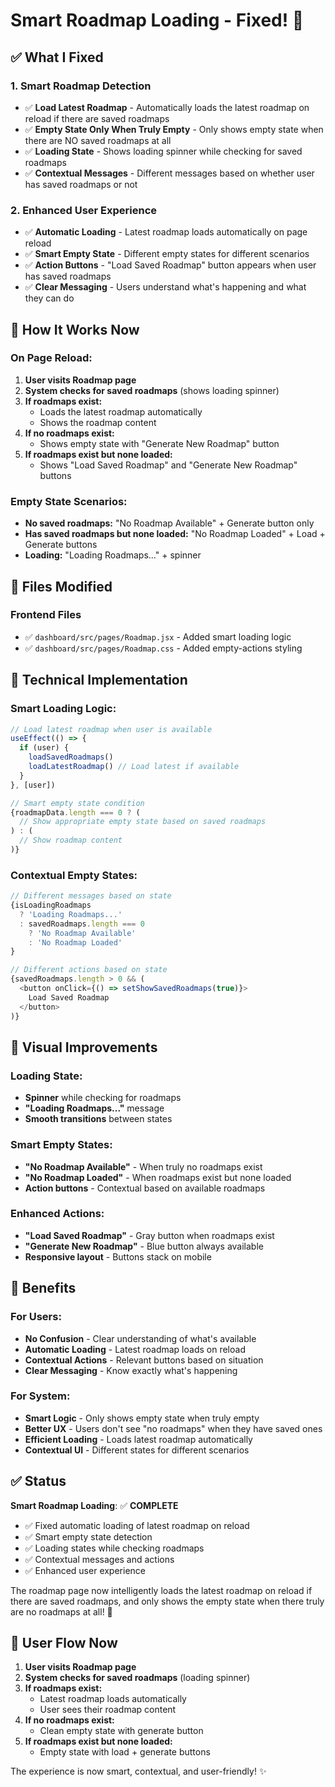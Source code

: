 # Smart Roadmap Loading - Fixed! 🎉

## ✅ What I Fixed

### 1. **Smart Roadmap Detection**
- ✅ **Load Latest Roadmap** - Automatically loads the latest roadmap on reload if there are saved roadmaps
- ✅ **Empty State Only When Truly Empty** - Only shows empty state when there are NO saved roadmaps at all
- ✅ **Loading State** - Shows loading spinner while checking for saved roadmaps
- ✅ **Contextual Messages** - Different messages based on whether user has saved roadmaps or not

### 2. **Enhanced User Experience**
- ✅ **Automatic Loading** - Latest roadmap loads automatically on page reload
- ✅ **Smart Empty State** - Different empty states for different scenarios
- ✅ **Action Buttons** - "Load Saved Roadmap" button appears when user has saved roadmaps
- ✅ **Clear Messaging** - Users understand what's happening and what they can do

## 🎯 How It Works Now

### **On Page Reload:**
1. **User visits Roadmap page**
2. **System checks for saved roadmaps** (shows loading spinner)
3. **If roadmaps exist:**
   - Loads the latest roadmap automatically
   - Shows the roadmap content
4. **If no roadmaps exist:**
   - Shows empty state with "Generate New Roadmap" button
5. **If roadmaps exist but none loaded:**
   - Shows "Load Saved Roadmap" and "Generate New Roadmap" buttons

### **Empty State Scenarios:**
- **No saved roadmaps:** "No Roadmap Available" + Generate button only
- **Has saved roadmaps but none loaded:** "No Roadmap Loaded" + Load + Generate buttons
- **Loading:** "Loading Roadmaps..." + spinner

## 📁 Files Modified

### Frontend Files
- ✅ `dashboard/src/pages/Roadmap.jsx` - Added smart loading logic
- ✅ `dashboard/src/pages/Roadmap.css` - Added empty-actions styling

## 🔧 Technical Implementation

### **Smart Loading Logic:**
```javascript
// Load latest roadmap when user is available
useEffect(() => {
  if (user) {
    loadSavedRoadmaps()
    loadLatestRoadmap() // Load latest if available
  }
}, [user])

// Smart empty state condition
{roadmapData.length === 0 ? (
  // Show appropriate empty state based on saved roadmaps
) : (
  // Show roadmap content
)}
```

### **Contextual Empty States:**
```javascript
// Different messages based on state
{isLoadingRoadmaps 
  ? 'Loading Roadmaps...' 
  : savedRoadmaps.length === 0 
    ? 'No Roadmap Available' 
    : 'No Roadmap Loaded'
}

// Different actions based on state
{savedRoadmaps.length > 0 && (
  <button onClick={() => setShowSavedRoadmaps(true)}>
    Load Saved Roadmap
  </button>
)}
```

## 🎨 Visual Improvements

### **Loading State:**
- **Spinner** while checking for roadmaps
- **"Loading Roadmaps..."** message
- **Smooth transitions** between states

### **Smart Empty States:**
- **"No Roadmap Available"** - When truly no roadmaps exist
- **"No Roadmap Loaded"** - When roadmaps exist but none loaded
- **Action buttons** - Contextual based on available roadmaps

### **Enhanced Actions:**
- **"Load Saved Roadmap"** - Gray button when roadmaps exist
- **"Generate New Roadmap"** - Blue button always available
- **Responsive layout** - Buttons stack on mobile

## 🚀 Benefits

### **For Users:**
- **No Confusion** - Clear understanding of what's available
- **Automatic Loading** - Latest roadmap loads on reload
- **Contextual Actions** - Relevant buttons based on situation
- **Clear Messaging** - Know exactly what's happening

### **For System:**
- **Smart Logic** - Only shows empty state when truly empty
- **Better UX** - Users don't see "no roadmaps" when they have saved ones
- **Efficient Loading** - Loads latest roadmap automatically
- **Contextual UI** - Different states for different scenarios

## ✅ Status

**Smart Roadmap Loading**: ✅ **COMPLETE**

- ✅ Fixed automatic loading of latest roadmap on reload
- ✅ Smart empty state detection
- ✅ Loading states while checking roadmaps
- ✅ Contextual messages and actions
- ✅ Enhanced user experience

The roadmap page now intelligently loads the latest roadmap on reload if there are saved roadmaps, and only shows the empty state when there truly are no roadmaps at all! 🚀

## 🎯 User Flow Now

1. **User visits Roadmap page**
2. **System checks for saved roadmaps** (loading spinner)
3. **If roadmaps exist:**
   - Latest roadmap loads automatically
   - User sees their roadmap content
4. **If no roadmaps exist:**
   - Clean empty state with generate button
5. **If roadmaps exist but none loaded:**
   - Empty state with load + generate buttons

The experience is now smart, contextual, and user-friendly! ✨
